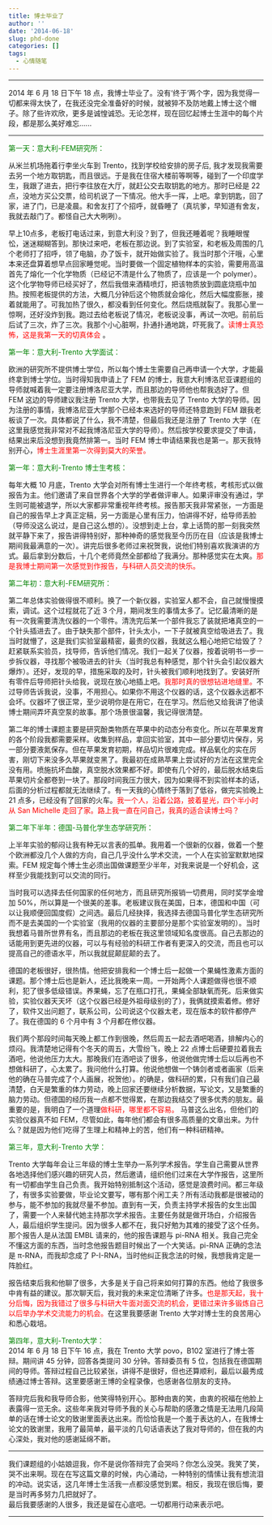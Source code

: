 ```yaml
---
title: 博士毕业了
author: ''
date: '2014-06-18'
slug: phd-done
categories: []
tags:
  - 心情随笔
---
```


***
2014 年 6 月 18 日下午 18 点，我博士毕业了。没有‘终于’两个字，因为我觉得一切都来得太快了，在我还没完全准备好的时候，就被猝不及防地戴上博士这个帽子。除了些许欢欣，更多是诚惶诚恐。无论怎样，现在回忆起博士生涯中的每个片段，都是那么美好难忘......
***
<font color="green">第一天：意大利-FEM研究所：</font>   

从米兰机场拖着行李坐火车到 Trento，找到学校给安排的房子后, 我才发现我需要去另一个地方取钥匙，而且很远。于是我在住宿大楼前等啊等，碰到了一个印度学生，我跟了进去，把行李往放在大厅，就赶公交去取钥匙的地方。那时已经是 22 点，没地方买公交票，给司机说了一下情况。他大手一挥，上吧。拿到钥匙，回了家，进了门，已是凌晨。和舍友打了个招呼，就昏睡了（真坑爹，早知道有舍友，我就去敲门了。都怪自己大大咧咧）。  

早上10点多，老板打电话过来，到意大利没？到了，但我还睡着呢？我睡眼惺忪，迷迷糊糊答到。那快过来吧，老板在那边说。到了实验室，和老板及周围的几个老师打了招呼，领了电脑，办了饭卡，就开始做实验了。我当时那个汗哦，心里本来还盘算着想早点回家睡觉呢。当时要做一个固定植物样本的实验，需要用高温首先了熔化一个化学物质（已经记不清是什么了物质了，应该是一个 polymer）。这个化学物导师已经买好了，然后我借来酒精喷灯，把该物质放到圆底烧瓶中加热。按照老板提供的方法，大概几分钟后这个物质就会熔化，然后大幅度膨胀，接着就能用了。可我加热了很久，都没看到任何变化。然后烧瓶就裂了。我那心里一惊啊，还好没炸到我。跑过去给老板说了情况，老板说没事，再试一次吧。前前后后试了三次，炸了三次。我那个小心脏啊，扑通扑通地跳，吓死我了。<font color="red">读博士真恐怖，这是我第一天的切真体会</font>   。   

<font color="green">第一年：意大利-Trento 大学面试：</font>     

欧洲的研究所不提供博士学位，所以每个博士生需要自己再申请一个大学，才能最终拿到博士学位。当时得知我申请上了 FEM 的博士，我意大利博洛尼亚课题组的导师就喊着我一定要注册博洛尼亚大学，而且那边的导师他也帮我选好了。但 FEM 这边的导师建议我注册 Trento 大学，也带我去见了 Trento 大学的导师。因为注册的事情，我博洛尼亚大学那个已经本来选好的导师还特意跑到 FEM 跟我老板谈了一次。具体都说了什么，我不清楚，但最后我还是注册了 Trento 大学（在这里我感觉我非常对不起我博洛尼亚大学的导师）。然后按学校要求提交了申请，结果出来后没想到我竟然排第一。当时 FEM 博士申请结果我也是第一。那天我特别开心，<font color="red">博士生涯里第一次得到莫大的荣誉。</font>   

<font color="green">第一年：意大利-Trento 博士生考核：</font>  

每年大概 10 月底，Trento 大学会对所有博士生进行一个年终考核，考核形式以做报告为主。他们邀请了来自世界各个大学的学者做评审人。如果评审没有通过，学生则可能被退学，所以大家都非常重视年终考核。报告那天我非常紧张，一方面是自己的报告早上才真正定稿，另一方面是心里有压力，怕讲得不好，给导师丢脸（导师没这么说过，是自己这么想的）。没想到走上台，拿上话筒的那一刻我突然就平静下来了，报告讲得特别好，那种神奇的感觉我至今历历在目（应该是我博士期间我最满意的一次）。讲完后很多老师过来祝贺我，说他们特别喜欢我演讲的方式。最后拿到分数后，十几个老师竟然全部都给了我满分。那种感觉实在太爽。<font color="red">那是我博士期间第一次感觉到作报告，与科研人员交流的快乐。</font>   

<font color="green">第二年初：意大利-FEM研究所：</font>   

第二年总体实验做得很不顺利。换了一个新仪器，实验室人都不会，自己就慢慢摸索，调试。这个过程就花了近 3 个月，期间发生的事情太多了。记忆最清晰的是有一次我需要清洗仪器的一个零件。清洗完后某一个部件我忘了装就把堵真空的一个针头插进去了。由于缺失那个部件，针头太小，一下子就被真空给吸进去了。我当时就懵了，这是我们实验室最精密，最贵的仪器，我就这么粗心地把它给毁了？赶紧联系实验员，找导师，告诉他们情况。我们一起关了仪器，按着说明书一步一步拆仪器，寻找那个被吸进去的针头（当时我总有种感觉，那个针头会引起仪器大爆炸）。还好，发现的早，措施采取的及时，针头被我们顺利地找到了。安装好所有零件后导师把针头给我，说现在放心地插上吧。<font color="red">我那时真的很想钻进地缝里。</font>不过导师告诉我说，没事，不用担心。如果你不用这个仪器的话，这个仪器永远都不会坏。仪器坏了很正常，至少说明你是在用它，在在学习。然后他又给我讲了他读博士期间弄坏真空泵的故事。那个场景很温馨，我记得很清楚。  

第二年的博士课题主要是研究酚类物质在苹果中的动态分布变化。所以在苹果发育的各个阶段我都需要采样。收集到样品，拿回实验室，其中一部分要切片保存，另一部分要液氮保存。但在苹果发育初期，样品切片很难完成。样品氧化的实在厉害，刚切下来没多久苹果就变黑了。我最初在成熟苹果上尝试好的方法在这里完全没有用。喷施抗坏血酸，真空脱水效果都不好。即使有几个好的，最后脱水结束后苹果切片全都卷到一块了。那段时间我压力很大，因为如果得不到实验样本的话，后面的分析过程都就无法继续了。有一天我的心情终于落到了低谷，做完实验晚上 21 点多，已经没有了回家的火车。<font color="red">我一个人，沿着公路，披着星光，四个半小时从 San Michelle 走回了家。路上我一直在问自己，我真的适合读博士吗？</font>   

<font color="green">第二年下半年：德国-马普化学生态学研究所：</font>  

上半年实验的郁闷让我有种无以言表的孤单。我用着一个很新的仪器，做着一个整个欧洲都没几个人做的方向，自己几乎没什么学术交流，一个人在实验室默默地探索。FEM 规定每个博士生必须出国做课题至少半年，对我来说是一个好机会，这样至少我能找到可以交流的同行。      

当时我可以选择去任何国家的任何地方，而且研究所报销一切费用，同时奖学金增加 50%，所以算是一个很美的差事。老板建议我在美国，日本，德国和中国（可以让我顺便回国度假）之间选。最后几经抉择，我选择去德国马普化学生态研究所而不是去美国的一个实验室（我用的仪器的主要部分是那个实验室发明的）。当时我想着马普所世界有名，而且那边的老板在我这里领域知名度很高。自己去那边的话能用到更先进的仪器，可以与有经验的科研工作者有更深入的交流，而且也可以提高自己的德语水平，所以我就屁颠屁颠的去了。  

德国的老板很好，很热情。他把安排我和一个博士后一起做一个果蝇性激素方面的课题。那个博士后也是新人，还比我晚来一周。一开始两个人课题做得也很不顺利，犯了很多低级错误。养果蝇，忘了在瓶口打孔，果蝇全部缺氧而死。后来做实验，实验仪器天天坏（这个仪器已经是外祖母级别的了），我俩就摸索着修。修好了，软件又出问题了，联系公司，公司说这个仪器太老，现在版本的软件都停产了。我在德国的 6 个月中有 3 个月都在修仪器。        

我们两个那段时间每天晚上都工作到很晚，然后周五一起去酒吧喝酒，排解内心的烦闷。我清楚地记得有个冬天的周五，大雪纷飞，晚上 22 点博士后硬要拉着我去酒吧，他说他压力太大。那晚我们在酒吧谈了很多，他说他做完博士后以后再也不想做科研了，心太累了。我问他什么打算。他说他想做一个铸剑者或者画家（后来他的确在马普完成了个人画展，祝贺他）。的确是，做科研的累，只有我们自己最清楚，白天是繁重的体力劳动，晚上回家还要继续分析数据，写论文，又是繁重的脑力劳动。但德国的经历我一点都不觉得累，在那边我结交了很多优秀的朋友。最重要的是，我明白了一个道理<font color="red">做科研，哪里都不容易。</font> 马普这么出名，但他们的实验仪器真不如 FEM，尽管如此，每年他们都会有很多高质量的文章出来。为什么？就是因为他们吃得了生理上和精神上的苦，他们有一种科研精神。  

<font color="green">第三年，意大利-Trento 大学：</font>  

Trento 大学每年会让三年级的博士生举办一系列学术报告。学生自己需要从世界各地选择他们感兴趣的研究人员，然后邀请，组织他们过来在大学作报告，这里所有一切都由学生自己负责。我开始特别抵制这个活动，感觉是浪费时间。都三年级了，有很多实验要做，毕业论文要写，哪有那个闲工夫？所有活动我都是很被动的参与，能不参加的我就尽量不参加。直到有一天，负责主持学术报告的女生出国了，需要一个人来替代她主持那次学术报告。主要任务就是做开场白，介绍报告人，最后组织学生提问。因为很多人都不在，我只好勉为其难的接受了这个任务。那个报告人是从法国 EMBL 请来的，他的报告课题与 pi-RNA 相关。我自己完全不懂这方面的东西，当时念他报告题目时候出了一个大笑话。pi-RNA 正确的念法是 π-RNA，而我却念成了 P-I-RNA，当时他纠正我念法的时候，我想我肯定是一阵脸红。  

报告结束后我和他聊了很多，大多是关于自己将来如何打算的东西。他给了我很多中肯有益的建议。那次聊天后，我对我的未来定位清晰了许多。<font color="red">也是那天起，我十分后悔，因为我错过了很多与科研大牛面对面交流的机会，更错过来许多锻炼自己以后举办学术交流能力的机会。</font>在这里我要感谢 Trento 大学对博士生的良苦用心和悉心栽培。  

<font color="green">第四年，意大利-Trento大学：</font>  
2014 年 6 月 18 日下午 16 点，我在 Trento 大学 povo，B102 室进行了博士答辩。期间讲 45 分钟，回答各类提问 30 分钟。答辩委员有 5 位，包括我在德国期间的导师。答辩过程自己比较紧张，讲得不是很好，但也还算顺利，最后以最秀成绩通过博士答辩。这里要感谢王博的全程录像，也感谢各位朋友的支持。  

答辩完后我和我导师合影，他笑得特别开心。那种由衷的笑，由衷的祝福在他脸上表露得一览无余。这些年来我对导师予我的关心与帮助的感激之情是无法用几段简单的话在博士论文的致谢里面表达出来。而恰恰我是一个羞于表达的人，在我博士论文的致谢里，我用了最简单，最平淡的几句话语表达了我对导师的，但在我的内心深处，我对他的感谢延绵不断。  

***
我们课题组的小姑娘逗我，你不是说你答辩完了会哭吗？你怎么没哭。我笑了笑，哭不出来啊。现在在写这篇文章的时候，内心涌动，一种特别的情愫让我有想流泪的冲动。说实话，这几年博士生活我一点都没感觉到累。相反，我现在很后悔，要是当时再多努力几把就好了。  
最后我要感谢的人很多，我还是留在心底吧。一切都用行动来表示吧。  
***